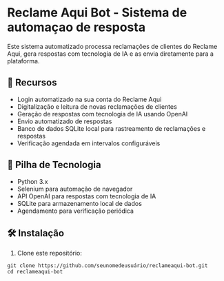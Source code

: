 # Reclame Aqui Bot - Sistema de automaçao de resposta

Este sistema automatizado processa reclamações de clientes do Reclame Aqui, gera respostas com tecnologia de IA e as envia diretamente para a plataforma.

## 📌 Recursos

- Login automatizado na sua conta do Reclame Aqui
- Digitalização e leitura de novas reclamações de clientes
- Geração de respostas com tecnologia de IA usando OpenAI
- Envio automatizado de respostas
- Banco de dados SQLite local para rastreamento de reclamações e respostas
- Verificação agendada em intervalos configuráveis

## 🧰 Pilha de Tecnologia

- Python 3.x
- Selenium para automação de navegador
- API OpenAI para respostas com tecnologia de IA
- SQLite para armazenamento local de dados
- Agendamento para verificação periódica

## 🛠️ Instalação

1. Clone este repositório:
```
git clone https://github.com/seunomedeusuário/reclameaqui-bot.git
cd reclameaqui-bot